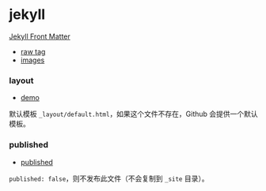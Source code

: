 # jekyll

[Jekyll Front Matter](https://jekyllrb.com/docs/frontmatter/)


- [raw tag](raw.md)
- [images](images.md)

### layout

- [demo](demo.md)

默认模板 `_layout/default.html`，如果这个文件不存在，Github 会提供一个默认模板。

### published

- [published](published.md)

`published: false`，则不发布此文件（不会复制到 `_site` 目录）。
